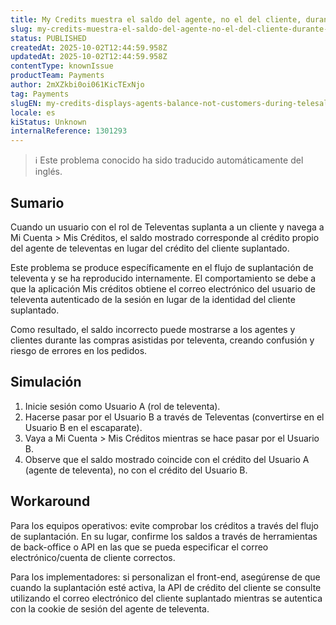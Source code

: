 ```yaml
---
title: My Credits muestra el saldo del agente, no el del cliente, durante la suplantación de televenta
slug: my-credits-muestra-el-saldo-del-agente-no-el-del-cliente-durante-la-suplantacion-de-televenta
status: PUBLISHED
createdAt: 2025-10-02T12:44:59.958Z
updatedAt: 2025-10-02T12:44:59.958Z
contentType: knownIssue
productTeam: Payments
author: 2mXZkbi0oi061KicTExNjo
tag: Payments
slugEN: my-credits-displays-agents-balance-not-customers-during-telesales-impersonation
locale: es
kiStatus: Unknown
internalReference: 1301293
---
```


>ℹ️ Este problema conocido ha sido traducido automáticamente del inglés.

## Sumario


Cuando un usuario con el rol de Televentas suplanta a un cliente y navega a Mi Cuenta > Mis Créditos, el saldo mostrado corresponde al crédito propio del agente de televentas en lugar del crédito del cliente suplantado.

Este problema se produce específicamente en el flujo de suplantación de televenta y se ha reproducido internamente. El comportamiento se debe a que la aplicación Mis créditos obtiene el correo electrónico del usuario de televenta autenticado de la sesión en lugar de la identidad del cliente suplantado.

Como resultado, el saldo incorrecto puede mostrarse a los agentes y clientes durante las compras asistidas por televenta, creando confusión y riesgo de errores en los pedidos.

## Simulación


1) Inicie sesión como Usuario A (rol de televenta).
2) Hacerse pasar por el Usuario B a través de Televentas (convertirse en el Usuario B en el escaparate).
3) Vaya a Mi Cuenta > Mis Créditos mientras se hace pasar por el Usuario B.
4) Observe que el saldo mostrado coincide con el crédito del Usuario A (agente de televenta), no con el crédito del Usuario B.

## Workaround


Para los equipos operativos: evite comprobar los créditos a través del flujo de suplantación. En su lugar, confirme los saldos a través de herramientas de back-office o API en las que se pueda especificar el correo electrónico/cuenta de cliente correctos.

Para los implementadores: si personalizan el front-end, asegúrense de que cuando la suplantación esté activa, la API de crédito del cliente se consulte utilizando el correo electrónico del cliente suplantado mientras se autentica con la cookie de sesión del agente de televenta.


